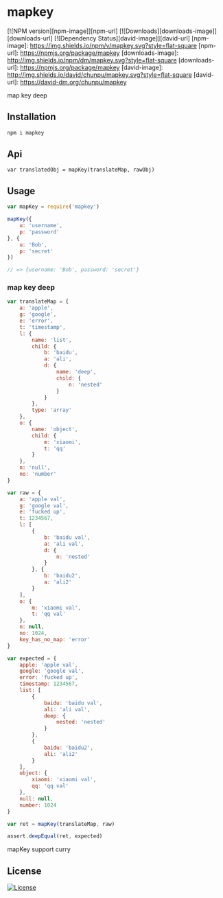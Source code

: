 mapkey
===

[![NPM version][npm-image]][npm-url]
[![Downloads][downloads-image]][downloads-url]
[![Dependency Status][david-image]][david-url]
[npm-image]: https://img.shields.io/npm/v/mapkey.svg?style=flat-square
[npm-url]: https://npmjs.org/package/mapkey
[downloads-image]: http://img.shields.io/npm/dm/mapkey.svg?style=flat-square
[downloads-url]: https://npmjs.org/package/mapkey
[david-image]: http://img.shields.io/david/chunpu/mapkey.svg?style=flat-square
[david-url]: https://david-dm.org/chunpu/mapkey


map key deep

Installation
---

```sh
npm i mapkey
```

Api
---

`var translatedObj = mapKey(translateMap, rawObj)`

Usage
---

```js
var mapKey = require('mapkey')

mapKey({
	u: 'username',
	p: 'password'
}, {
	u: 'Bob',
	p: 'secret'
})

// => {username: 'Bob', password: 'secret'}
```

### map key deep

```js
var translateMap = {
	a: 'apple',
	g: 'google',
	e: 'error',
	t: 'timestamp',
	l: {
		name: 'list',
		child: {
			b: 'baidu',
			a: 'ali',
			d: {
				name: 'deep',
				child: {
					n: 'nested'
				}
			}
		},
		type: 'array'
	},
	o: {
		name: 'object',
		child: {
			m: 'xiaomi',
			t: 'qq'
		}
	},
	n: 'null',
	no: 'number'
}

var raw = {
	a: 'apple val',
	g: 'google val',
	e: 'fucked up',
	t: 1234567,
	l: [
		{
			b: 'baidu val',
			a: 'ali val',
			d: {
				n: 'nested'
			}
		}, {
			b: 'baidu2',
			a: 'ali2'
		}
	],
	o: {
		m: 'xiaomi val',
		t: 'qq val'
	},
	n: null,
	no: 1024,
	key_has_no_map: 'error'
}

var expected = {
	apple: 'apple val',
	google: 'google val',
	error: 'fucked up',
	timestamp: 1234567,
	list: [
		{
			baidu: 'baidu val',
			ali: 'ali val',
			deep: {
				nested: 'nested'
			}
		},
		{
			baidu: 'baidu2',
			ali: 'ali2'
		}
	],
	object: {
		xiaomi: 'xiaomi val',
		qq: 'qq val'
	},
	null: null,
	number: 1024
}

var ret = mapKey(translateMap, raw)

assert.deepEqual(ret, expected)
```

mapKey support curry

License
---

[![License][license-image]][license-url]

[license-image]: http://img.shields.io/npm/l/mapkey.svg?style=flat-square
[license-url]: #
